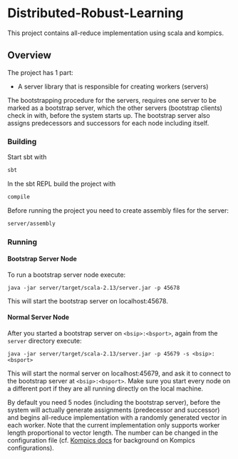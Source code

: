 # Distributed-Robust-Learning

This project contains all-reduce implementation using scala and kompics. 

## Overview

The project has 1 part:

- A server library that is responsible for creating workers (servers)

The bootstrapping procedure for the servers, requires one server to be marked as a bootstrap server, which the other servers (bootstrap clients) check in with, before the system starts up. The bootstrap server also assigns predecessors and successors for each node including itself.

### Building

Start sbt with

```bash
sbt
```

In the sbt REPL build the project with

```bash
compile
```


Before running the project you need to create assembly files for the server:

```bash
server/assembly
```

### Running

#### Bootstrap Server Node
To run a bootstrap server node execute:

```
java -jar server/target/scala-2.13/server.jar -p 45678
```

This will start the bootstrap server on localhost:45678.

#### Normal Server Node
After you started a bootstrap server on `<bsip>:<bsport>`, again from the `server` directory execute:

```
java -jar server/target/scala-2.13/server.jar -p 45679 -s <bsip>:<bsport>
```
This will start the normal server on localhost:45679, and ask it to connect to the bootstrap server at `<bsip>:<bsport>`.
Make sure you start every node on a different port if they are all running directly on the local machine.

By default you need 5 nodes (including the bootstrap server), before the system will actually generate assignments (predecessor and successor) and begins all-reduce implementation with a randomly generated vector in each worker. Note that the current implementation only supports worker length proportional to vector length.
The number can be changed in the configuration file (cf. [Kompics docs](http://kompics.github.io/current/tutorial/networking/basic/basic.html#cleanup-config-files-classmatchers-and-assembly) for background on Kompics configurations).
